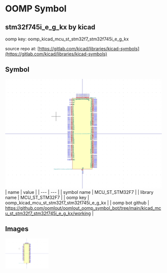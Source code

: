 # OOMP Symbol  
## stm32f745i_e_g_kx  by kicad  
  
oomp key: oomp_kicad_mcu_st_stm32f7_stm32f745i_e_g_kx  
  
source repo at: [https://gitlab.com/kicad/libraries/kicad-symbols](https://gitlab.com/kicad/libraries/kicad-symbols)  
## Symbol  
  
[![working.png](working_600.png)](working.png)  
| name | value | 
| --- | --- | 
| symbol name | MCU_ST_STM32F7 | 
| library name | MCU_ST_STM32F7 | 
| oomp key | oomp_kicad_mcu_st_stm32f7_stm32f745i_e_g_kx | 
| oomp bot github | https://github.com/oomlout/oomlout_oomp_symbol_bot/tree/main/kicad_mcu_st_stm32f7_stm32f745i_e_g_kx/working | 
## Images  
  
[![working.png](working_140.png)](working.png)  
